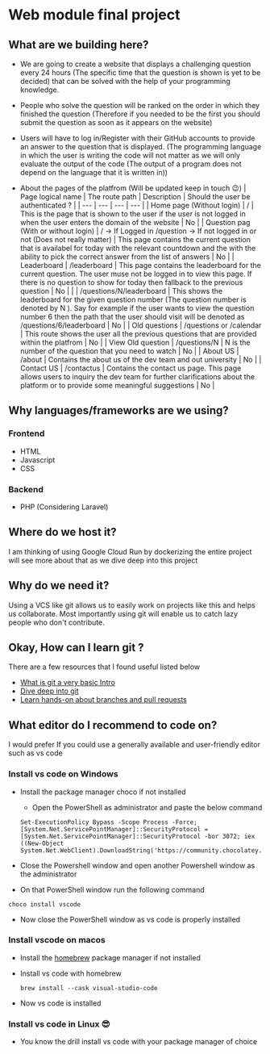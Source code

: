 # Web module final project

## What are we building here?

- We are going to create a website that displays a challenging question every 24 hours (The specific time that the question is shown is yet to be decided) that can be solved with the help of your programming knowledge.

- People who solve the question will be ranked on the order in which they finished the question (Therefore if you needed to be the first you should submit the question as soon as it appears on the website)

- Users will have to log in/Register with their GitHub accounts to provide an answer to the question that is displayed. (The programming language in which the user is writing the code will not matter as we will only evaluate the output of the code (The output of a program does not depend on the language that it is written in))

- About the pages of the platfrom (Will be updated keep in touch 😉)
| Page logical name | The route path | Description | Should the user be authenticated ? |
| --- | --- | --- | --- |
| Home page (Without login) | / | This is the page that is shown to the user if the user is not logged in when the user enters the domain of the website | No |
| Question pag (With or without login) | / → If Logged in
/question → If not logged in or not (Does not really matter) | This page contains the current question that is availabel for today with the relevant countdown and the with the ability to pick the correct answer from the list of answers | No |
| Leaderboard | /leaderboard | This page contains the leaderboard for the current question. The user muse not be logged in to view this page. If there is no question to show for today then fallback to the previous question | No |
|  | /questions/N/leaderboard | This shows the leaderboard for the given question number (The question number is denoted by N ). Say for example if the user wants to view the question number 6 then the path that the user should visit will be denoted as /questions/6/leaderboard | No |
| Old questions | /questions or /calendar | This route shows the user all the previous questions that are provided within the platfrom | No |
| View Old question | /questions/N | N is the number of the question that you need to watch | No |
| About US | /about | Contains the about us of the dev team and out university | No |
| Contact US | /contactus | Contains the contact us page. This page allows users to inquiry the dev team for further clarifications about the platform or to provide some meaningful suggestions | No |

## Why languages/frameworks are we using?

### Frontend

- HTML
- Javascript
- CSS

### Backend

- PHP (Considering Laravel)

## Where do we host it?

I am thinking of using Google Cloud Run by dockerizing the entire project will see more about that as we dive deep into this project

## Why do we need it?

Using a VCS like git allows us to easily work on projects like this and helps us collaborate. Most importantly using git will enable us to catch lazy people who don't contribute.

## Okay, How can I learn git ?

There are a few resources that I found useful listed below

- [What is git a very basic Intro](https://www.youtube.com/shorts/NwjYWvq3BMs)
- [Dive deep into git](https://youtu.be/gJv0PcfUXE8)
- [Learn hands-on about branches and pull requests](https://github.com/firstcontributions/first-contributions)

## What editor do I recommend to code on?

I would prefer If you could use a generally available and user-friendly editor such as vs code

### Install vs code on Windows

- Install the package manager choco if not installed

  - Open the PowerShell as administrator and paste the below command
  ```
  Set-ExecutionPolicy Bypass -Scope Process -Force; [System.Net.ServicePointManager]::SecurityProtocol = [System.Net.ServicePointManager]::SecurityProtocol -bor 3072; iex ((New-Object System.Net.WebClient).DownloadString('https://community.chocolatey.org/install.ps1'))
  ```

- Close the Powershell window and open another Powershell window as the administrator

- On that PowerShell window run the following command
```
choco install vscode
```

  - Now close the PowerShell window as vs code is properly installed

### Install vscode on macos

- Install the [homebrew](https://brew.sh/) package manager if not installed

- Install vs code with homebrew
  ```
  brew install --cask visual-studio-code
  ```

- Now vs code is installed

### Install vs code in Linux 😎

- You know the drill install vs code with your package manager of choice
  


